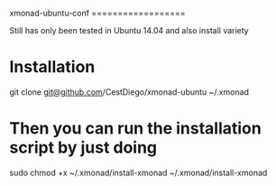 xmonad-ubuntu-conf ==================

Still has only been tested in Ubuntu 14.04 and also install variety

# Installation

git clone git@github.com/CestDiego/xmonad-ubuntu ~/.xmonad

# Then you can run the installation script by just doing

sudo chmod +x ~/.xmonad/install-xmonad
~/.xmonad/install-xmonad


